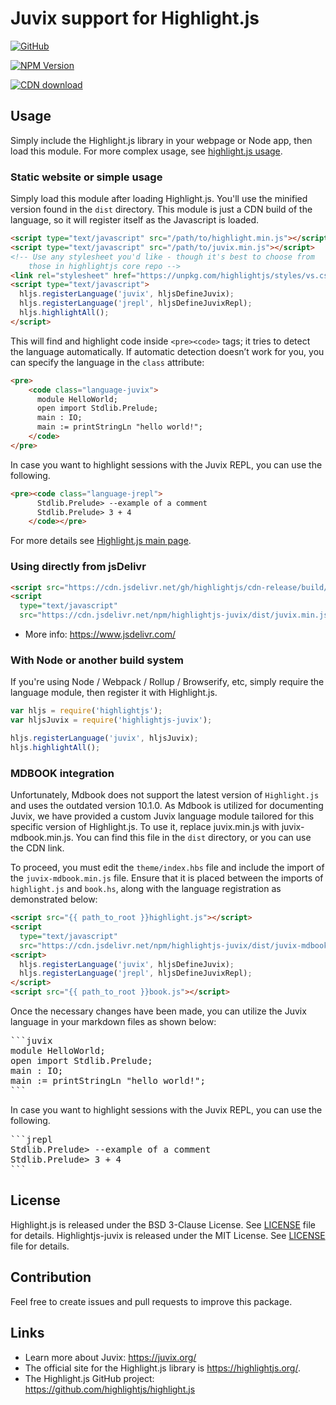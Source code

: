 # Juvix support for Highlight.js

[![GitHub](https://img.shields.io/github/license/anoma/highlightjs-juvix)](https://github.com/anoma/highlightjs-juvix/blob/main/LICENSE.md)

[![NPM Version](https://badge.fury.io/js/highlightjs-juvix.svg?style=flat)](https://npmjs.org/package/highlightjs-juvix)

[![CDN download](https://badgen.net/badge/jsDelivr/download/blue?icon=jsdelivr)](https://cdn.jsdelivr.net/npm/highlightjs-juvix/dist/juvix.min.js)

## Usage

Simply include the Highlight.js library in your webpage or Node app, then load this module. For more complex usage, see [highlight.js usage](https://github.com/highlightjs/highlight.js#basic-usage).

### Static website or simple usage

Simply load this module after loading Highlight.js. You'll use the minified version found in the `dist` directory. This module is just a CDN build of the language, so it will register itself as the Javascript is loaded.

```html
<script type="text/javascript" src="/path/to/highlight.min.js"></script>
<script type="text/javascript" src="/path/to/juvix.min.js"></script>
<!-- Use any stylesheet you'd like - though it's best to choose from 
	those in highlightjs core repo -->
<link rel="stylesheet" href="https://unpkg.com/highlightjs/styles/vs.css" />
<script type="text/javascript">
  hljs.registerLanguage('juvix', hljsDefineJuvix);
  hljs.registerLanguage('jrepl', hljsDefineJuvixRepl);
  hljs.highlightAll();
</script>
```

This will find and highlight code inside `<pre><code>` tags; it tries to detect the language automatically. If automatic detection doesn’t work for you, you can specify the language in the `class` attribute:

```html
<pre>
    <code class="language-juvix">
      module HelloWorld;
      open import Stdlib.Prelude;
      main : IO;
      main := printStringLn "hello world!";
    </code>
</pre>
```

In case you want to highlight sessions with the Juvix REPL, you can use the following.

```html
<pre><code class="language-jrepl">
      Stdlib.Prelude> --example of a comment
      Stdlib.Prelude> 3 + 4
    </code></pre>
```

For more details see [Highlight.js main page](https://github.com/highlightjs/highlight.js#highlightjs).

### Using directly from jsDelivr

```html
<script src="https://cdn.jsdelivr.net/gh/highlightjs/cdn-release/build/highlight.min.js"></script>
<script
  type="text/javascript"
  src="https://cdn.jsdelivr.net/npm/highlightjs-juvix/dist/juvix.min.js"></script>
```

- More info: <https://www.jsdelivr.com/>

### With Node or another build system

If you're using Node / Webpack / Rollup / Browserify, etc, simply require the language module, then register it with Highlight.js.

```javascript
var hljs = require('highlightjs');
var hljsJuvix = require('highlightjs-juvix');

hljs.registerLanguage('juvix', hljsJuvix);
hljs.highlightAll();
```

### MDBOOK integration

Unfortunately, Mdbook does not support the latest version of `Highlight.js` and
uses the outdated version 10.1.0. As Mdbook is utilized for documenting Juvix,
we have provided a custom Juvix language module tailored for this specific
version of Highlight.js. To use it, replace juvix.min.js with
juvix-mdbook.min.js. You can find this file in the `dist` directory, or you can
use the CDN link.

To proceed, you must edit the `theme/index.hbs` file and include the import of
the `juvix-mdbook.min.js` file. Ensure that it is placed between the imports of
`highlight.js` and `book.hs`, along with the language registration as
demonstrated below:

```html
<script src="{{ path_to_root }}highlight.js"></script>
<script
  type="text/javascript"
  src="https://cdn.jsdelivr.net/npm/highlightjs-juvix/dist/juvix-mdbook.min.js"></script>
<script>
  hljs.registerLanguage('juvix', hljsDefineJuvix);
  hljs.registerLanguage('jrepl', hljsDefineJuvixRepl);
</script>
<script src="{{ path_to_root }}book.js"></script>
```

Once the necessary changes have been made, you can utilize the Juvix language in your markdown files as shown below:

<pre>
```juvix
module HelloWorld;
open import Stdlib.Prelude;
main : IO;
main := printStringLn "hello world!";
```
</pre>

In case you want to highlight sessions with the Juvix REPL, you can use the following.

<pre>
```jrepl
Stdlib.Prelude> --example of a comment
Stdlib.Prelude> 3 + 4
```
</pre>

## License

Highlight.js is released under the BSD 3-Clause License. See [LICENSE](https://github.com/highlightjs/highlight.js/blob/main/LICENSE) file for details.
Highlightjs-juvix is released under the MIT License. See [LICENSE](/LICENSE.md) file for details.

## Contribution

Feel free to create issues and pull requests to improve this package.

## Links

- Learn more about Juvix: <https://juvix.org/>
- The official site for the Highlight.js library is <https://highlightjs.org/>.
- The Highlight.js GitHub project: <https://github.com/highlightjs/highlight.js>
